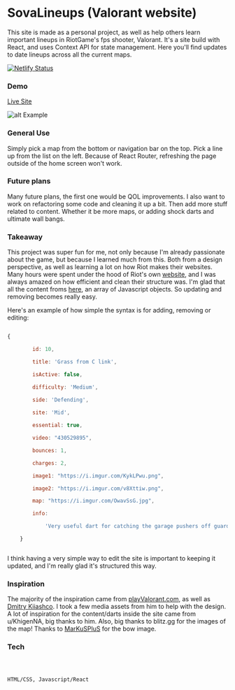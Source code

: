 # SovaLineups (Valorant website)







This site is made as a personal project, as well as help others learn important lineups in RiotGame's fps shooter, Valorant. It's a site build with React, and uses Context API for state management. Here you'll find updates to date lineups across all the current maps. 





[![Netlify Status](https://api.netlify.com/api/v1/badges/9923327c-4661-4ea4-a543-8f9cc126b83f/deploy-status)](https://app.netlify.com/sites/shockdart/deploys)

### Demo







[Live Site](https://shockdart.netlify.app/)



![alt Example](https://i.imgur.com/KFe5cFW.png)



### General Use







Simply pick a map from the bottom or navigation bar on the top. Pick a line up from the list on the left. Because of React Router, refreshing the page outside of the home screen won't work. 







### Future plans







Many future plans, the first one would be QOL improvements. I also want to work on refactoring some code and cleaning it up a bit. Then add more stuff related to content. Whether it be more maps, or adding shock darts and ultimate wall bangs.







### Takeaway







This project was super fun for me, not only because I'm already passionate about the game, but because I learned much from this. Both from a design perspective, as well as learning a lot on how Riot makes their websites. Many hours were spent under the hood of Riot's own [website](https://playvalorant.com/en-us/), and I was always amazed on how efficient and clean their structure was. I'm glad that all the content froms [here](https://github.com/brandonjoe/ValorantApp/tree/master/src/Data), an array of Javascript objects. So updating and removing becomes really easy. 

Here's an example of how simple the syntax is for adding, removing or editing: 

```javascript

{

		id: 10,

		title: 'Grass from C link',

		isActive: false,

		difficulty: 'Medium',

		side: 'Defending',
		
		site: 'Mid',

		essential: true,

		video: "430529895",

		bounces: 1,

		charges: 2,

		image1: "https://i.imgur.com/KykLPwu.png",

		image2: "https://i.imgur.com/v8Xttiw.png",

		map: "https://i.imgur.com/OwavSsG.jpg",

		info:

			'Very useful dart for catching the garage pushers off guard, while also holding courtyard for your mid player. It reveals a lot of grass, while also potentially revealing into their spawn. Move along the back wall until you see a small opening where you see the wall at mid. Aim very slightly above the shadow. Careful for the tiny red on the map, but this arrow lands so fast, it should get a pulse off before they move. '

	}



```

I think having a very simple way to edit the site is important to keeping it updated, and I'm really glad it's structured this way. 





### Inspiration



The majority of the inspiration came from [playValorant.com](https://playvalorant.com/en-us/), as well as [Dmitry Kiiashco](https://dribbble.com/UnEpicKid). I took a few media assets from him to help with the design. A lot of inspiration for the content/darts inside the site came from u/KhigenNA, big thanks to him. Also, big thanks to blitz.gg for the images of the map! Thanks to [MarKuSPluS](https://www.thingiverse.com/markusplus/about) for the bow image. 


### Tech 







```



HTML/CSS, Javascript/React



```

